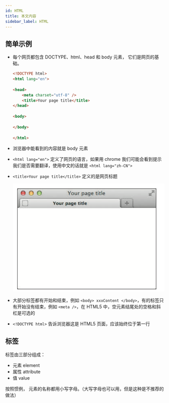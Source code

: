 ```yaml
---
id: HTML
title: 本文内容
sidebar_label: HTML
---
```




## 简单示例

- 每个网页都包含 DOCTYPE、html、head 和 body 元素， 它们是网页的基础。

  ```html
  <!DOCTYPE html>
  <html lang="en">
  
  <head>
      <meta charset="utf-8" />
      <title>Your page title</title>
  </head>
  
  <body>
  
  </body>
  
  </html>
  ```

- 浏览器中能看到的内容就是 body 元素

- `<html lang="en">` 定义了网页的语言，如果用 chrome 我们可能会看到提示我们是否需要翻译，使用中文的话就是 `<html lang="zh-CN">`

- `<title>Your page title</title>` 定义的是网页标题

  ![image-20200113172813757](../assets/image-20200113172813757.png)

- 大部分标签都有开始和结束，例如 `<body> xxxContent </body>`，有的标签只有开始没有结束，例如 `<meta />`，在 HTML5 中，空元素结尾处的空格和斜杠是可选的

- `<!DOCTYPE html>` 告诉浏览器这是 HTML5 页面，应该始终位于第一行



## 标签

标签由三部分组成：

- 元素 element
- 属性 attribute
- 值 value

按照惯例， 元素的名称都用小写字母。（大写字母也可以用，但是这种是不推荐的做法）

